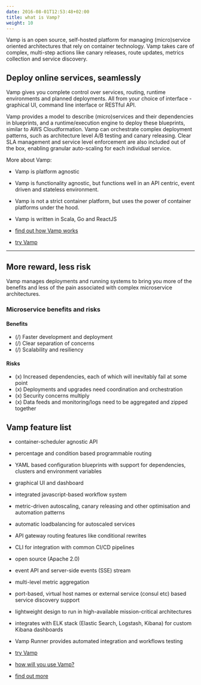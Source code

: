 ```yaml
---
date: 2016-08-01T12:53:48+02:00
title: what is Vamp?
weight: 10
---
```


Vamp is an open source, self-hosted platform for managing (micro)service oriented architectures that rely on container technology. Vamp takes care of complex, multi-step actions like canary releases, route updates, metrics collection and service discovery. 

## Deploy online services, seamlessly

Vamp gives you complete control over services, routing, runtime environments and planned deployments. All from your choice of interface - graphical UI, command line interface or RESTful API.

Vamp provides a model to describe (micro)services and their dependencies in blueprints, and a runtime/execution engine to deploy these blueprints, similar to AWS Cloudformation.
Vamp can orchestrate complex deployment patterns, such as architecture level A/B testing and canary releasing. Clear SLA management and service level enforcement are also included out of the box, enabling granular auto-scaling for each individual service.  

More about Vamp:

* Vamp is platform agnostic
* Vamp is functionality agnostic, but functions well in an API centric, event driven and stateless environment. 
* Vamp is not a strict container platform, but uses the power of container platforms under the hood.
* Vamp is written in Scala, Go and ReactJS 

* [find out how Vamp works](/how-vamp-works/)
* [try Vamp](/try-vamp/)

--------

## More reward, less risk

Vamp manages deployments and running systems to bring you more of the benefits and less of the pain associated with complex microservice architectures.

### Microservice benefits and risks

#### Benefits

* (/) Faster development and deployment
* (/) Clear separation of concerns
* (/) Scalability and resiliency

#### Risks

* (x) Increased dependencies, each of which will inevitably fail at some point
* (x) Deployments and upgrades need coordination and orchestration
* (x) Security concerns multiply
* (x) Data feeds and monitoring/logs need to be aggregated and zipped together

## Vamp feature list

* container-scheduler agnostic API
* percentage and condition based programmable routing
* YAML based configuration blueprints with support for dependencies, clusters and environment variables
* graphical UI and dashboard
* integrated javascript-based workflow system 
* metric-driven autoscaling, canary releasing and other optimisation and automation patterns
* automatic loadbalancing for autoscaled services
* API gateway routing features like conditional rewrites
* CLI for integration with common CI/CD pipelines
* open source (Apache 2.0)
* event API and server-side events (SSE) stream
* multi-level metric aggregation
* port-based, virtual host names or external service (consul etc) based service discovery support
* lightweight design to run in high-available mission-critical architectures
* integrates with ELK stack (Elastic Search, Logstash, Kibana) for custom Kibana dashboards
* Vamp Runner provides automated integration and workflows testing 

* [try Vamp](/try-vamp/)
* [how will you use Vamp?](/use-cases/)
* [find out more](/how-vamp-works/)